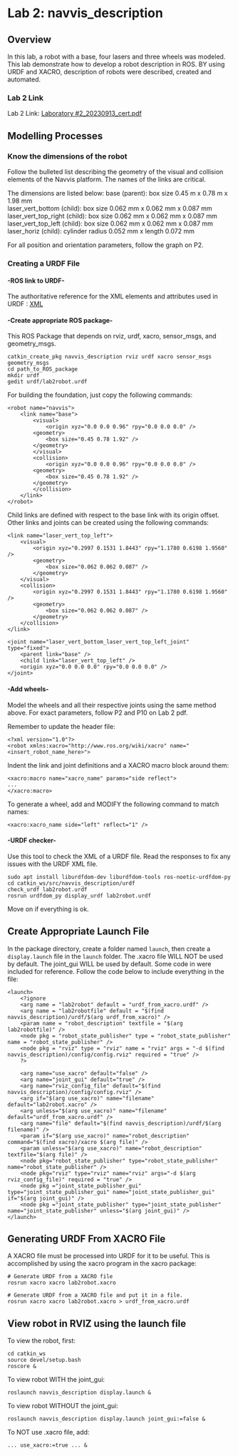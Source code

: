 # Lab 2: navvis_description

## Overview

In this lab, a robot with a base, four lasers and three wheels was modeled. This lab demonstrate how to develop a robot description in ROS. BY using URDF and XACRO, description of robots were described, created and automated.

### Lab 2 Link

Lab 2 Link: [Laboratory #2_20230913_cert.pdf](https://canvas.case.edu/courses/38747/assignments/509271/)

## Modelling Processes

### Know the dimensions of the robot

Follow the bulleted list describing the geometry of the visual and collision elements of the Navvis platform. The names of the links are critical. 

The dimensions are listed below:
base (parent): box size 0.45 m x 0.78 m x 1.98 mm <br />
laser_vert_bottom (child): box size 0.062 mm x 0.062 mm x 0.087 mm <br />
laser_vert_top_right (child): box size 0.062 mm x 0.062 mm x 0.087 mm <br />
laser_vert_top_left (child): box size 0.062 mm x 0.062 mm x 0.087 mm <br />
laser_horiz (child): cylinder radius 0.052 mm x length 0.072 mm <br />

For all position and orientation parameters, follow the graph on P2.

### Creating a URDF File

#### -ROS link to URDF-

The authoritative reference for the XML elements and attributes used in URDF : [XML](http://wiki.ros.org/urdf/XML/)

#### -Create appropriate ROS package-

This ROS Package that depends on rviz, urdf, xacro, sensor_msgs, and geometry_msgs.

	catkin_create_pkg navvis_description rviz urdf xacro sensor_msgs geometry_msgs
	cd path_to_ROS_package
	mkdir urdf
	gedit urdf/lab2robot.urdf

For building the foundation, just copy the following commands:

	<robot name="navvis">
		<link name="base">
			<visual>
				<origin xyz="0.0 0.0 0.96" rpy="0.0 0.0 0.0" />
			<geometry>
				<box size="0.45 0.78 1.92" />
			</geometry>
			</visual>
			<collision>
				<origin xyz="0.0 0.0 0.96" rpy="0.0 0.0 0.0" />
			<geometry>
				<box size="0.45 0.78 1.92" />
			</geometry>
			</collision>
		</link>
	</robot>

Child links are defined with respect to the base link with its origin offset. Other links and joints can be created using the following commands:
	
	<link name="laser_vert_top_left">
		<visual>
			<origin xyz="0.2997 0.1531 1.8443" rpy="1.1780 0.6198 1.9560" />
			<geometry>
				<box size="0.062 0.062 0.087" />
			</geometry>
		</visual>
		<collision>
			<origin xyz="0.2997 0.1531 1.8443" rpy="1.1780 0.6198 1.9560" />
			<geometry>	
				<box size="0.062 0.062 0.087" />
			</geometry>
		</collision>
	</link>
	
	<joint name="laser_vert_bottom_laser_vert_top_left_joint" type="fixed">
		<parent link="base" />
		<child link="laser_vert_top_left" />
		<origin xyz="0.0 0.0 0.0" rpy="0.0 0.0 0.0" />
	</joint>
	
#### -Add wheels-

Model the wheels and all their respective joints using the same method above. For exact parameters, follow P2 and P10 on Lab 2 pdf.

Remember to update the header file:

	<?xml version="1.0"?>
	<robot xmlns:xacro="http://www.ros.org/wiki/xacro" name="<insert_robot_name_here>">
	
Indent the link and joint definitions and a XACRO macro block around them:

	<xacro:macro name="xacro_name" params="side reflect">
	...
	</xacro:macro>
	
To generate a wheel, add and MODIFY the following command to match names:

	<xacro:xacro_name side="left" reflect="1" />

#### -URDF checker-

Use this tool to check the XML of a URDF file. Read the responses to fix any issues  with the URDF XML file.

	sudo apt install liburdfdom-dev liburdfdom-tools ros-noetic-urdfdom-py
	cd catkin_ws/src/navvis_description/urdf
	check_urdf lab2robot.urdf
	rosrun urdfdom_py display_urdf lab2robot.urdf
	
Move on if everything is ok.

## Create Appropriate Launch File

In the package directory, create a folder named `launch`, then create a `display.launch` file in the `launch` folder. The .xacro file WILL NOT be used by default. The joint_gui WILL be used by default. Some code in <?ignore ... ?> were included for reference. Follow the code below to include everything in the file:

	<launch>
		<?ignore
		<arg name = "lab2robot" default = "urdf_from_xacro.urdf" />
		<arg name = "lab2robotfile" default = "$(find navvis_description)/urdf/$(arg urdf_from_xacro)" />
		<param name = "robot_description" textfile = "$(arg lab2robotfile)" />
		<node pkg = "robot_state_publisher" type = "robot_state_publisher" name = "robot_state_publisher" />
		<node pkg = "rviz" type = "rviz" name = "rviz" args = "-d $(find navvis_description)/config/config.rviz" required = "true" />
		?>

		<arg name="use_xacro" default="false" />
		<arg name="joint_gui" default="true" />
		<arg name="rviz_config_file" default="$(find navvis_description)/config/config.rviz" />
		<arg if="$(arg use_xacro)" name="filename" default="lab2robot.xacro" />
		<arg unless="$(arg use_xacro)" name="filename" default="urdf_from_xacro.urdf" />
		<arg name="file" default="$(find navvis_description)/urdf/$(arg filename)" />	
		<param if="$(arg use_xacro)" name="robot_description" command="$(find xacro)/xacro $(arg file)" /> 
		<param unless="$(arg use_xacro)" name="robot_description" textfile="$(arg file)" />
		<node pkg="robot_state_publisher" type="robot_state_publisher" name="robot_state_publisher" /> 
		<node pkg="rviz" type="rviz" name="rviz" args="-d $(arg rviz_config_file)" required = "true" />
		<node pkg ="joint_state_publisher_gui" type="joint_state_publisher_gui" name="joint_state_publisher_gui" if="$(arg joint_gui)" />
		<node pkg ="joint_state_publisher" type="joint_state_publisher" name="joint_state_publisher" unless="$(arg joint_gui)" />
	</launch>

## Generating URDF From XACRO File

A XACRO file must be processed into URDF for it to be useful. This is accomplished by using the xacro program in the xacro package:

	# Generate URDF from a XACRO file
	rosrun xacro xacro lab2robot.xacro
	
	# Generate URDF from a XACRO file and put it in a file.
	rosrun xacro xacro lab2robot.xacro > urdf_from_xacro.urdf

## View robot in RVIZ using the launch file

To view the robot, first:

	cd catkin_ws
	source devel/setup.bash
	roscore &
	
To view robot WITH the joint_gui:
	
	roslaunch navvis_description display.launch &
	
To view robot WITHOUT the joint_gui:
	
	roslaunch navvis_description display.launch joint_gui:=false &

To NOT use .xacro file, add:

	... use_xacro:=true ... &
